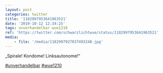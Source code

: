 ```yaml
---
layout: post
categories: twitter
title: '1182997953641963521'
date: '2019-10-12 12:34:25'
tags: unverhandelbar wue1210
ref: 'https://twitter.com/schwarzlichtwue/status/1182997953641963521'
media:
    - file: '/media/1182997927037493248.jpg'
---
```

„Spirale! Kondome! Linksautonome!“

[#unverhandelbar](/t/unverhandelbar) [#wue1210](/t/wue1210) 